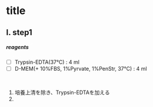 # title

## I. step1
  ##### reagents
  - [ ] Trypsin-EDTA(37°C) : 4 ml
  - [ ] D-MEM(+ 10%FBS, 1%Pyrvate, 1%PenStr, 37°C) : 4 ml
  <br>

  1. 培養上清を除き、Trypsin-EDTAを加える
  2. 

